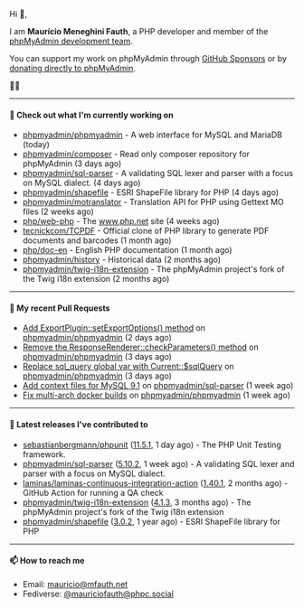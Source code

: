Hi 👋,

I am **Maurício Meneghini Fauth**, a PHP developer and member of the [phpMyAdmin development team](https://www.phpmyadmin.net/team/?ref=github).

You can support my work on phpMyAdmin through [GitHub Sponsors](https://github.com/sponsors/MauricioFauth)
or by [donating directly to phpMyAdmin](https://www.phpmyadmin.net/donate/?ref=github).

🐘⛵

---

#### 👷 Check out what I'm currently working on

- [phpmyadmin/phpmyadmin](https://github.com/phpmyadmin/phpmyadmin) - A web interface for MySQL and MariaDB (today)
- [phpmyadmin/composer](https://github.com/phpmyadmin/composer) - Read only composer repository for phpMyAdmin (3 days ago)
- [phpmyadmin/sql-parser](https://github.com/phpmyadmin/sql-parser) - A validating SQL lexer and parser with a focus on MySQL dialect. (4 days ago)
- [phpmyadmin/shapefile](https://github.com/phpmyadmin/shapefile) - ESRI ShapeFile library for PHP (4 days ago)
- [phpmyadmin/motranslator](https://github.com/phpmyadmin/motranslator) - Translation API for PHP using Gettext MO files (2 weeks ago)
- [php/web-php](https://github.com/php/web-php) - The www.php.net site (4 weeks ago)
- [tecnickcom/TCPDF](https://github.com/tecnickcom/TCPDF) - Official clone of PHP library to generate PDF documents and barcodes (1 month ago)
- [php/doc-en](https://github.com/php/doc-en) - English PHP documentation (1 month ago)
- [phpmyadmin/history](https://github.com/phpmyadmin/history) - Historical data (2 months ago)
- [phpmyadmin/twig-i18n-extension](https://github.com/phpmyadmin/twig-i18n-extension) - The phpMyAdmin project&#39;s fork of the Twig i18n extension (2 months ago)

---

#### 🔨 My recent Pull Requests

- [Add ExportPlugin::setExportOptions() method](https://github.com/phpmyadmin/phpmyadmin/pull/19444) on [phpmyadmin/phpmyadmin](https://github.com/phpmyadmin/phpmyadmin) (2 days ago)
- [Remove the ResponseRenderer::checkParameters() method](https://github.com/phpmyadmin/phpmyadmin/pull/19440) on [phpmyadmin/phpmyadmin](https://github.com/phpmyadmin/phpmyadmin) (3 days ago)
- [Replace sql_query global var with Current::$sqlQuery](https://github.com/phpmyadmin/phpmyadmin/pull/19438) on [phpmyadmin/phpmyadmin](https://github.com/phpmyadmin/phpmyadmin) (3 days ago)
- [Add context files for MySQL 9.1](https://github.com/phpmyadmin/sql-parser/pull/603) on [phpmyadmin/sql-parser](https://github.com/phpmyadmin/sql-parser) (1 week ago)
- [Fix multi-arch docker builds](https://github.com/phpmyadmin/phpmyadmin/pull/19419) on [phpmyadmin/phpmyadmin](https://github.com/phpmyadmin/phpmyadmin) (1 week ago)

---

#### 🔭 Latest releases I've contributed to

- [sebastianbergmann/phpunit](https://github.com/sebastianbergmann/phpunit) ([11.5.1](https://github.com/sebastianbergmann/phpunit/releases/tag/11.5.1), 1 day ago) - The PHP Unit Testing framework.
- [phpmyadmin/sql-parser](https://github.com/phpmyadmin/sql-parser) ([5.10.2](https://github.com/phpmyadmin/sql-parser/releases/tag/5.10.2), 1 week ago) - A validating SQL lexer and parser with a focus on MySQL dialect.
- [laminas/laminas-continuous-integration-action](https://github.com/laminas/laminas-continuous-integration-action) ([1.40.1](https://github.com/laminas/laminas-continuous-integration-action/releases/tag/1.40.1), 2 months ago) - GitHub Action for running a QA check
- [phpmyadmin/twig-i18n-extension](https://github.com/phpmyadmin/twig-i18n-extension) ([4.1.3](https://github.com/phpmyadmin/twig-i18n-extension/releases/tag/4.1.3), 3 months ago) - The phpMyAdmin project&#39;s fork of the Twig i18n extension
- [phpmyadmin/shapefile](https://github.com/phpmyadmin/shapefile) ([3.0.2](https://github.com/phpmyadmin/shapefile/releases/tag/3.0.2), 1 year ago) - ESRI ShapeFile library for PHP

---

#### 📫 How to reach me

- Email: [mauricio@mfauth.net](mailto://mauricio@mfauth.net)
- Fediverse: [@mauriciofauth@phpc.social](https://phpc.social/@mauriciofauth)
